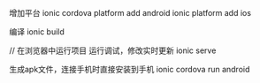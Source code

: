
增加平台
ionic cordova platform add android
ionic platform add ios 

编译
ionic build

// 在浏览器中运行项目
运行调试，修改实时更新
ionic serve

生成apk文件，连接手机时直接安装到手机
ionic cordova run android